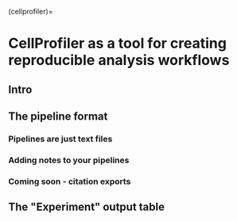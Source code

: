 (cellprofiler)=
# CellProfiler as a tool for creating reproducible analysis workflows

## Intro

## The pipeline format

### Pipelines are just text files

### Adding notes to your pipelines

### Coming soon - citation exports

## The "Experiment" output table